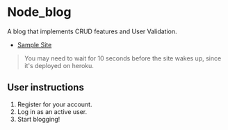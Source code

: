 # Node_blog
A blog that implements CRUD features and User Validation.  
* [Sample Site](https://et-blog.herokuapp.com/)

> You may need to wait for 10 seconds before the site wakes up, since it's deployed on heroku.


## User instructions

1. Register for your account.
2. Log in as an active user.
3. Start blogging!
